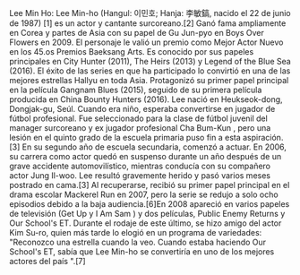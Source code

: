 Lee Min Ho: Lee Min-ho (Hangul: 이민호; Hanja: 李敏鎬, nacido el 22 de junio de 1987) [1]​ es un actor y cantante surcoreano.[2]​ Ganó fama ampliamente en Corea y partes de Asia con su papel de Gu Jun-pyo en Boys Over Flowers en 2009. El personaje le valió un premio como Mejor Actor Nuevo en los 45.os Premios Baeksang Arts. Es conocido por sus papeles principales en City Hunter (2011), The Heirs (2013) y Legend of the Blue Sea (2016).  El éxito de las series en que ha participado lo convirtió en una de las mejores estrellas Hallyu en toda Asia. Protagonizó su primer papel principal en la película Gangnam Blues (2015), seguido de su primera película producida en China Bounty Hunters (2016). Lee nació en Heukseok-dong, Dongjak-gu, Seúl. Cuando era niño, esperaba convertirse en jugador de fútbol profesional. Fue seleccionado para la clase de fútbol juvenil del manager surcoreano y ex jugador profesional Cha Bum-Kun , pero una lesión en el quinto grado de la escuela primaria puso fin a esta aspiración. [3]​ En su segundo año de escuela secundaria, comenzó a actuar. En 2006, su carrera como actor quedó en suspenso durante un año después de un grave accidente automovilístico, mientras conducía con su compañero actor Jung Il-woo. Lee resultó gravemente herido y pasó varios meses postrado en cama.[3]​  Al recuperarse, recibió su primer papel principal en el drama escolar Mackerel Run en 2007, pero la serie se redujo a solo ocho episodios debido a la baja audiencia.[6]​  En 2008 apareció en varios papeles de televisión (Get Up y I Am Sam ) y dos películas, Public Enemy Returns y Our School's ET.  Durante el rodaje de este último, se hizo amigo del actor Kim Su-ro, quien más tarde lo elogió en un programa de variedades: "Reconozco una estrella cuando la veo. Cuando estaba haciendo Our School's ET, sabía que Lee Min-ho se convertiría en uno de los mejores actores del país ".[7]​

